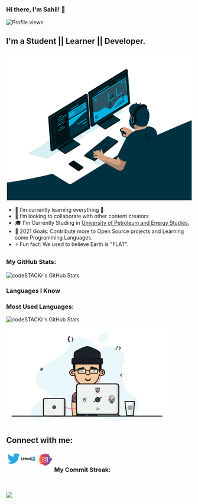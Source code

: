 ### Hi there, I'm Sahil! 👋
![Profile views](https://gpvc.arturio.dev/sahilbnsll?v=3)
## I'm a Student || Learner || Developer.
<p  align="center"><img src="https://github.com/sahilbnsll/sahilbnsll/blob/a64f680327534439706e299714abcfed0694e1ce/A/Coder.gif" alt="Coder GIF" width="500" height="400">

- 🌱 I’m currently learning everything 🤣
- 👯 I’m looking to collaborate with other content creators
- 🎓 I'm Currently Studing in <a href="https://www.upes.ac.in/" target="_blank">University of Petroleum and Energy Studies.</a>
- 🥅 2021 Goals: Contribute more to Open Source projects and Learning some Programming Languages.
- ⚡ Fun fact: We used to believe Earth is "FLAT".
<h3> <p allign= left> My GitHub Stats:</h3>
  <img align="center" alt="codeSTACKr's GitHub Stats" src="https://github-readme-stats.vercel.app/api?username=sahilbnsll&show_icons=true&theme=midnight-purple&show_icons=true" />
  <h3> Languages I Know </h3>
  <a href="https://www.cprogramming.com/>
  <img src="https://github.com/sahilbnsll/sahilbnsll/blob/79657f9c7bcb4e22894ed5f6bc30d0d5d0dc07b9/A/C-Language.png" width="50px">
  <a>
   
  
  
<h3>  Most Used Languages: </h3>
  <img align="left" alt="codeSTACKr's GitHub Stats" src="https://github-readme-stats.vercel.app/api/top-langs/?username=sahilbnsll&theme=midnight-purple" />
  
  <p>
 <img align="center" src="https://github.com/sahilbnsll/sahilbnsll/blob/b1a43704d9430d3ef71a5d0bfe043bdad26b3236/A/programmer.gif" height="275px" width="440px" alt="programmergif">
</p>


## Connect with me:


<a href="https://twitter.com/sahilbansalll" target="_blank">
<img align="left" alt="Sahil | Twitter" width="40px" src="https://github.com/sahilbnsll/sahilbnsll/blob/f6db0514e55afea89ff32ed2599468ec38e4237b/A/twitter.png"/>
  </a>
<a href="https://www.linkedin.com/in/sahil-bansal-23905818b" target="_blank">
  <img align="left" alt="Sahil | LinkedIn" width="40px" src="https://github.com/sahilbnsll/sahilbnsll/blob/b1a43704d9430d3ef71a5d0bfe043bdad26b3236/A/linkedin.png" />
  </a>
  
  <a href="https://www.instagram.com/the_sahilbansal/" target="_blank">
  <img align="left" alt="Sahil | Instagram" width="50px" height="45px" src="https://github.com/sahilbnsll/sahilbnsll/blob/b1a43704d9430d3ef71a5d0bfe043bdad26b3236/A/instagram.png" />
  </a>

  <br>
 <h3>  My Commit Streak: </h3>
  </br>
<p><img align="center" src="https://github-readme-streak-stats.herokuapp.com/?user=sahilbnsll&theme=midnight-purple" /></p>

